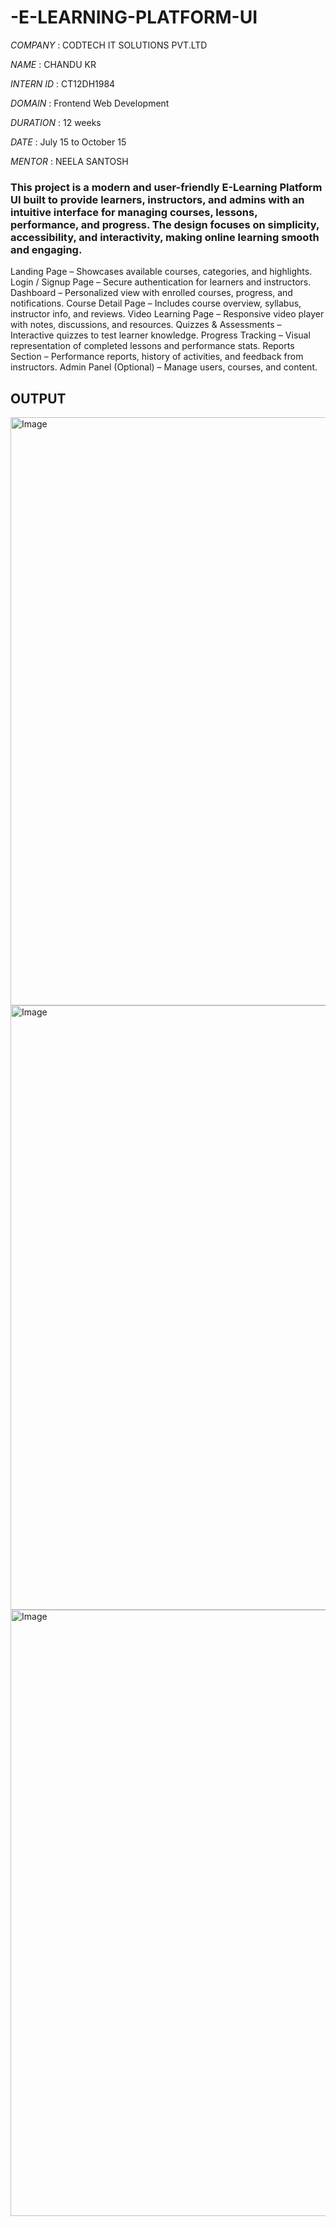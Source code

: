 # -E-LEARNING-PLATFORM-UI


*COMPANY*  : CODTECH IT SOLUTIONS PVT.LTD 

*NAME*  : CHANDU KR

*INTERN ID*  : CT12DH1984

*DOMAIN* :  Frontend Web Development

*DURATION* : 12  weeks 

*DATE*  : July 15 to October 15

*MENTOR* : NEELA SANTOSH

###   This project is a modern and user-friendly E-Learning Platform UI built to provide learners, instructors, and admins with an intuitive interface for managing courses, lessons, performance, and progress. The design focuses on simplicity, accessibility, and interactivity, making online learning smooth and engaging.  ##

 Landing Page – Showcases available courses, categories, and highlights.
 Login / Signup Page – Secure authentication for learners and instructors.
 Dashboard – Personalized view with enrolled courses, progress, and notifications.
 Course Detail Page – Includes course overview, syllabus, instructor info, and reviews.
 Video Learning Page – Responsive video player with notes, discussions, and resources.
 Quizzes & Assessments – Interactive quizzes to test learner knowledge.
 Progress Tracking – Visual representation of completed lessons and performance stats.
 Reports Section – Performance reports, history of activities, and feedback from instructors.
 Admin Panel (Optional) – Manage users, courses, and content.

##  OUTPUT  ##

<img width="1919" height="941" alt="Image" src="https://github.com/user-attachments/assets/0748a59f-facf-4021-bbd2-2f6dbe05c1a6" />
<img width="1918" height="967" alt="Image" src="https://github.com/user-attachments/assets/b508e00b-bbd7-417b-9ac1-8b98a5e33ed3" />
<img width="1919" height="970" alt="Image" src="https://github.com/user-attachments/assets/2d98651a-9b58-4577-93ec-74671ac796d1" />
